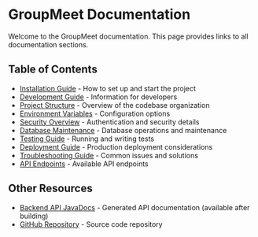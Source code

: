 # GroupMeet Documentation

Welcome to the GroupMeet documentation. This page provides links to all documentation sections.

## Table of Contents

- [Installation Guide](installation.md) - How to set up and start the project
- [Development Guide](development.md) - Information for developers
- [Project Structure](project-structure.md) - Overview of the codebase organization
- [Environment Variables](environment-variables.md) - Configuration options
- [Security Overview](security.md) - Authentication and security details
- [Database Maintenance](database-maintenance.md) - Database operations and maintenance
- [Testing Guide](testing.md) - Running and writing tests
- [Deployment Guide](deployment.md) - Production deployment considerations
- [Troubleshooting Guide](troubleshooting.md) - Common issues and solutions
- [API Endpoints](api-endpoints.md) - Available API endpoints

## Other Resources

- [Backend API JavaDocs](../backend/build/docs/javadoc/index.html) - Generated API documentation (available after building)
- [GitHub Repository](https://github.com/roqu1/groupmeet) - Source code repository
